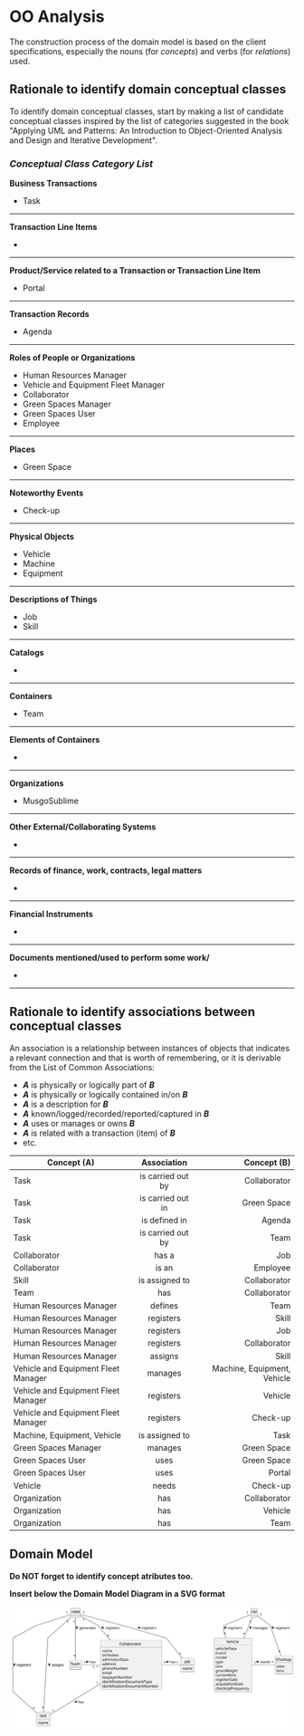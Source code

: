 # OO Analysis

The construction process of the domain model is based on the client specifications, especially the nouns (for _concepts_) and verbs (for _relations_) used.

## Rationale to identify domain conceptual classes
To identify domain conceptual classes, start by making a list of candidate conceptual classes inspired by the list of categories suggested in the book "Applying UML and Patterns: An Introduction to Object-Oriented Analysis and Design and Iterative Development".


### _Conceptual Class Category List_

**Business Transactions**

* Task

---

**Transaction Line Items**

* 

---

**Product/Service related to a Transaction or Transaction Line Item**

* Portal

---

**Transaction Records**

* Agenda

---  

**Roles of People or Organizations**

* Human Resources Manager
* Vehicle and Equipment Fleet Manager
* Collaborator
* Green Spaces Manager
* Green Spaces User
* Employee

---

**Places**

* Green Space

---

**Noteworthy Events**

* Check-up

---

**Physical Objects**

* Vehicle
* Machine
* Equipment

---

**Descriptions of Things**

* Job
* Skill

---

**Catalogs**

* 

---

**Containers**

* Team

---

**Elements of Containers**

* 

---

**Organizations**

* MusgoSublime

---

**Other External/Collaborating Systems**

* 

---

**Records of finance, work, contracts, legal matters**

* 

---

**Financial Instruments**

* 

---

**Documents mentioned/used to perform some work/**

* 

---


## Rationale to identify associations between conceptual classes

An association is a relationship between instances of objects that indicates a relevant connection and that is worth of remembering, or it is derivable from the List of Common Associations:

- **_A_** is physically or logically part of **_B_**
- **_A_** is physically or logically contained in/on **_B_**
- **_A_** is a description for **_B_**
- **_A_** known/logged/recorded/reported/captured in **_B_**
- **_A_** uses or manages or owns **_B_**
- **_A_** is related with a transaction (item) of **_B_**
- etc.


| Concept (A) 		                      |      Association   	      |                 Concept (B) |
|-------------------------------------|:-------------------------:|----------------------------:|
| Task  	                             | is carried out by    		 	 |                Collaborator |
| Task  	                             | is carried out in    		 	 |                 Green Space |
| Task                                |       is defined in       |                      Agenda |
| Task                                |     is carried out by     |                        Team |
| Collaborator                        |           has a           |                         Job |
| Collaborator                        |           is an           |                    Employee |
| Skill                               |      is assigned to       |                Collaborator |
| Team                                |            has            |                Collaborator |
| Human Resources Manager             |          defines          |                        Team |
| Human Resources Manager             |         registers         |                       Skill |
| Human Resources Manager             |         registers         |                         Job |
| Human Resources Manager             |         registers         |                Collaborator |
| Human Resources Manager             |          assigns          |                       Skill |
| Vehicle and Equipment Fleet Manager |          manages          | Machine, Equipment, Vehicle |
| Vehicle and Equipment Fleet Manager |         registers         |                     Vehicle |
| Vehicle and Equipment Fleet Manager |         registers         |                    Check-up |
| Machine, Equipment, Vehicle         |      is assigned to       |                        Task |
| Green Spaces Manager                |          manages          |                 Green Space |
| Green Spaces User                   |           uses            |                 Green Space |
| Green Spaces User                   |           uses            |                      Portal |
| Vehicle                             |           needs           |                    Check-up |
| Organization                        |            has            |                Collaborator |
| Organization                        |            has            |                     Vehicle |
| Organization                        |            has            |                        Team |



## Domain Model

**Do NOT forget to identify concept atributes too.**

**Insert below the Domain Model Diagram in a SVG format**

![Domain Model](svg/project-domain-model.svg)